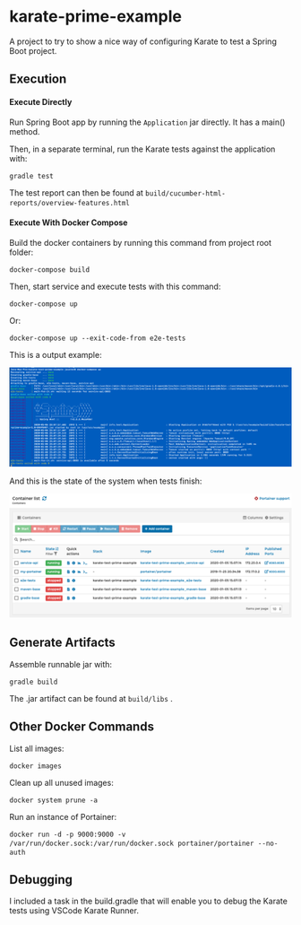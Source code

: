 # karate-prime-example

A project to try to show a nice way of configuring Karate to test a Spring Boot project.

## Execution

#### Execute Directly

Run Spring Boot app by running the `Application` jar directly.  It has a main() method.

Then, in a separate terminal, run the Karate tests against the application with:

    gradle test

The test report can then be found at `build/cucumber-html-reports/overview-features.html`

#### Execute With Docker Compose

Build the docker containers by running this command from project root folder:

    docker-compose build
    
Then, start service and execute tests with this command:

    docker-compose up
    
Or:
   
    docker-compose up --exit-code-from e2e-tests

This is a output example:

![Screenshot](docker.png)

And this is the state of the system when tests finish:

![Screenshot](containers.png)

## Generate Artifacts

Assemble runnable jar with:

    gradle build

The .jar artifact can be found at `build/libs` .
    
## Other Docker Commands

List all images:

    docker images
    
Clean up all unused images:

    docker system prune -a
    
Run an instance of Portainer:

    docker run -d -p 9000:9000 -v /var/run/docker.sock:/var/run/docker.sock portainer/portainer --no-auth
    
    
## Debugging

I included a task in the build.gradle that will enable you to debug the Karate tests using VSCode Karate Runner.


